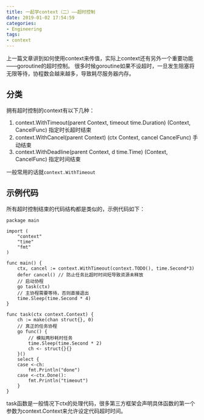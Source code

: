 ```yaml
---
title: 一起学context（二）——超时控制
date: 2019-01-02 17:54:59
categories:
- Engineering
tags:
- context
---
```


上一篇文章讲到如何使用context来传值，实际上context还有另外一个重要功能——goroutine的超时控制。
很多时候goroutine如果不设超时，一旦发生阻塞将无限等待，协程数会越来越多，导致耗尽服务器内存。

## 分类
拥有超时控制的context有以下几种：
1. context.WithTimeout(parent Context, timeout time.Duration) (Context, CancelFunc) 指定时长超时结束
2. context.WithCancel(parent Context) (ctx Context, cancel CancelFunc) 手动结束
3. context.WithDeadline(parent Context, d time.Time) (Context, CancelFunc) 指定时间结束

一般常用的话就`context.WithTimeout`

## 示例代码

所有超时控制结束的代码结构都是类似的，示例代码如下：

```golang
package main

import (
	"context"
	"time"
	"fmt"
)

func main() {
	ctx, cancel := context.WithTimeout(context.TODO(), time.Second*3)
	defer cancel() // 防止任务比超时时间短导致资源未释放
	// 启动协程
	go task(ctx)
	// 主协程需要等待，否则直接退出
	time.Sleep(time.Second * 4)
}

func task(ctx context.Context) {
	ch := make(chan struct{}, 0)
	// 真正的任务协程
	go func() {
		// 模拟两秒耗时任务
		time.Sleep(time.Second * 2)
		ch <- struct{}{}
	}()
	select {
	case <-ch:
		fmt.Println("done")
	case <-ctx.Done():
		fmt.Println("timeout")
	}
}
```
task函数是一般情况下ctx的处理代码，很多第三方框架会声明具体函数的第一个参数为context.Context来允许设定代码超时时间。